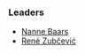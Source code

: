 ### Leaders
* [Nanne Baars](mailto://nanne.baars@owasp.org)
* [René Zubčević](mailto://rene.zubcevic@owasp.org)

